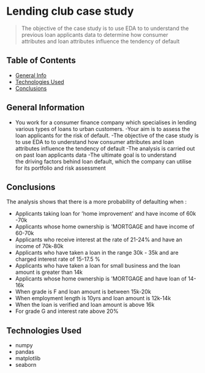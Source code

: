 # Lending club case study

>The objective of the case study is to use EDA to to understand the previous loan applicants data to determine how consumer attributes and loan attributes influence the tendency of default 


## Table of Contents
* [General Info](#general-information)
* [Technologies Used](#technologies-used)
* [Conclusions](#conclusions)


<!-- You can include any other section that is pertinent to your problem -->

## General Information
- You work for a consumer finance company which specialises in lending various types of loans to urban customers. 
-Your aim is to assess the loan applicants for the risk of default. 
-The objective of the case study is to use EDA to to understand how consumer attributes and loan attributes influence the tendency of default 
-The analysis is carried out on past loan applicants data
-The ultimate goal is to understand the driving factors behind loan default, which the company can utilise for its portfolio and risk assessment



<!-- You don't have to answer all the questions - just the ones relevant to your project. -->

## Conclusions
The analysis shows that there is a more probability of defaulting when : 

- Applicants taking loan for 'home improvement' and have income of 60k -70k
- Applicants whose home ownership is 'MORTGAGE and have income of 60-70k
- Applicants who receive interest at the rate of 21-24% and have an income of 70k-80k
- Applicants who have taken a loan in the range 30k - 35k and are charged interest rate of 15-17.5 %
- Applicants who have taken a loan for small business and the loan amount is greater than 14k
- Applicants whose home ownership is 'MORTGAGE and have loan of 14-16k
- When grade is F and loan amount is between 15k-20k
- When employment length is 10yrs and loan amount is 12k-14k 
- When the loan is verified and loan amount is above 16k
- For grade G and interest rate above 20%


<!-- You don't have to answer all the questions - just the ones relevant to your project. -->


## Technologies Used
- numpy
- pandas
- matplotlib
- seaborn 


<!-- As the libraries versions keep on changing, it is recommended to mention the version of library used in this project -->



<!-- Optional -->
<!-- ## License -->
<!-- This project is open source and available under the [... License](). -->

<!-- You don't have to include all sections - just the one's relevant to your project -->